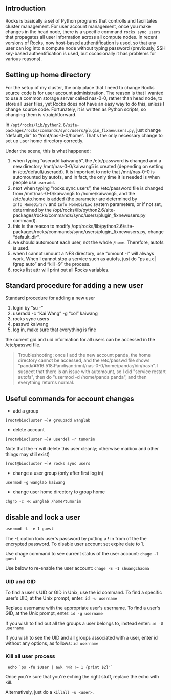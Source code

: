 ## Introduction

Rocks is basically a set of Python programs that controlls and facilitates cluster management. For user account management, once you make changes in the head node, there is a specific command `rocks sync users` that propagates all user information across all compute nodes. In recent versions of Rocks, now host-based authentification is used, so that any user can log into a compute node without typing password (previously, SSH key-based authentification is used, but occasionally it has problems for various reasons).

## Setting up home directory

For the setup of my cluster, the only place that I need to change Rocks source code is for user account administration. The reason is that I wanted to use a common storage server called nas-0-0, rather than head node, to store all user files, yet Rocks does not have an easy way to do this, unless I change source code. Fortunately, it is written as Python scripts, so changing them is straightforward.

In `/opt/rocks/lib/python2.6/site-packages/rocks/commands/sync/users/plugin_fixnewusers.py`, just change “default_dir” to “/mnt/nas-0-0/home”. That's the only necessary change to set up user home directory correctly.

Under the scene, this is what happened:

1. when typing “useradd kaiwang5”, the /etc/password is changed and a new directory /mnt/nas-0-0/kaiwang5 is created (depending on setting in /etc/default/useradd). It is important to note that /mnt/nas-0-0 is automounted by autofs, and in fact, the only time it is needed is when people use `useradd`.
2. next when typing “rocks sync users”, the /etc/password file is changed from /mnt/nas-0-0/kaiwang5 to /home/kaiwang5, and the /etc/auto.home is added (the parameter are determined by `Info_HomeDirSrv` and `Info_HomeDirLoc` system parameters, or if not set, determined by the  /opt/rocks/lib/python2.6/site-packages/rocks/commands/sync/users/plugin_fixnewusers.py command).
3. this is the reason to modify  /opt/rocks/lib/python2.6/site-packages/rocks/commands/sync/users/plugin_fixnewusers.py, change “default_dir”.
4. we should automount each user, not the whole `/home`. Therefore, autofs is used.
5. when I cannot umount a NFS directory, use “umount -l” will always work. When I cannot stop a service such as autofs, just do “ps aux | fgrep auto” and “kill -9” the process.
6. rocks list attr will print out all Rocks variables.

## Standard procedure for adding a new user

Standard procedure for adding a new user
1. login by “su -”
2. useradd -c “Kai Wang” -g “col” kaiwang
3. rocks sync users
4. passwd kaiwang
5. log in, make sure that everything is fine

the current gid and uid information for all users can be accessed in the /etc/passwd file.

> Troubleshooting: once I add the new account panda, the home directory cannot be accessed, and the /etc/passwd file shows "panda:x:516:518:Pandiyan:/mnt/nas-0-0/home/panda:/bin/bash". I suspect that there is an issue with automount, so I did "service restart autofs", then do "usermod -d /home/panda panda", and then everything returns normal.

## Useful commands for account changes

- add a group
```
[root@biocluster ~]# groupadd wanglab
```

- delete account
```
[root@biocluster ~]# userdel -r tumorim
```

Note that the -r will delete this user cleanly; otherwise mailbox and other things may still exist)
```
[root@biocluster ~]# rocks sync users
```
 
- change a user group (only after first log in)

`usermod -g wanglab kaiwang`
 
- change user home directory to group home

`chgrp -c -R wanglab /home/tumorim`

## disable and lock a user

```
usermod -L -e 1 guest
```

The -L option lock user's password by putting a ! in from of the the encrypted password. To disable user account set expire date to 1.

Use chage command to see current status of the user account: `chage -l guest`

Use below to re-enable the user account: `chage -E -1 shuangchaoma`

### UID and GID

To find a user's UID or GID in Unix, use the id command. To find a specific user's UID, at the Unix prompt, enter: `id -u username`
 
Replace username with the appropriate user's username. To find a user's GID, at the Unix prompt, enter: `id -g username`
 
If you wish to find out all the groups a user belongs to, instead enter: `id -G username`
 
If you wish to see the UID and all groups associated with a user, enter id without any options, as follows: `id username`

### Kill all user process

```
 echo `ps -fu $User | awk 'NR != 1 {print $2}'`
```

Once you're sure that you're eching the right stuff, replace the echo with kill.

Alternatively, just do a `killall -u <user>`.
